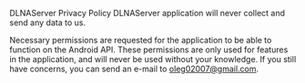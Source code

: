 DLNAServer Privacy Policy
DLNAServer application will never collect and send any data to us.

Necessary permissions are requested for the application to be able to function
on the Android API. These permissions are only used for features in the
application, and will never be used without your knowledge.
If you still have concerns, you can send an e-mail to oleg02007@gmail.com.